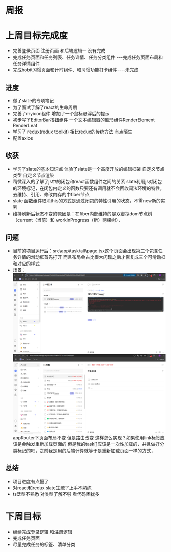# 周报

# 上周目标完成度
- 完善登录页面 注册页面 和后端逻辑-- 没有完成
- 完成任务页面和任务列表、任务详情、任务分类组件 ---完成任务页面布局和任务详情组件
- 完成hobit习惯页面和计时组件、和习惯功能打卡组件----未完成

## 进度
- 做了slate的专项笔记
- 为了面试了解了react的生命周期
- 完善了myicon组件  增加了一个鼠标悬浮后的提示
- 初步写了EditorBar按钮组件 一个文本编辑器的雏形组件RenderElement RenderLeaf
- 学习了 redux(redux toolkit) 相比redux的传统方法  有点陌生
- 配置axios

## 收获
- 学习了slate的基本知识点 体验了slate是一个高度开放的编辑框架  自定义节点类型  自定义节点渲染 
- 稍微深入的了解了js中的闭包和react函数组件之间的关系  slate利用js对闭包的环境标记，在闭包内定义的函数只要还有调用就不会回收词法环境的特性，去维持、引用、修改内存的中fiber节点
- slate 函数组件取消this的方式是通过闭包的特性引用的状态，不需new新的实列 
- 维持刷新后状态不变的原因是：在fiber内部维持的是双虚拟dom节点树（current（当前）和 workInProgress（新）两棵树），

## 问题
- 目前的项目运行后：src\app\task\all\page.tsx这个页面会出现第三个包含任务详情的滑动框首先打开 而且布局会占比很大闪现之后才恢复成三个可滑动框和对应的样式
- 场景：![点击标签](image.png) ![点击all](image-1.png) appRouter下页面布局不变  但是路由改变 这样怎么实现？如果使用link标签应该是会触发重新加载页面的 但是我的task[]应该是一次性加载的，并且做好分类标记的吧，之前我是用的后端计算就等于是重新加载页面一样的方式，

## 总结
 - 项目进度有点慢了 
 - 对react和redux  slate生疏了上手不熟练
 - ts泛型不熟悉 对类型了解不够  看代码困扰多
# 下周目标
- 继续完成登录逻辑 和注册逻辑
- 完成任务页面 
- 尽量完成任务的标签、清单分类

